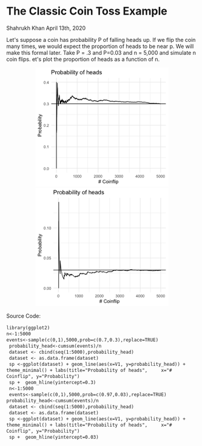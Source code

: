 The Classic Coin Toss Example
================
Shahrukh Khan
April 13th, 2020

Let's suppose a coin has probability P of falling heads up. If we flip the coin many times, we would expect the proportion of
heads to be near p. We will make this formal later. Take P = .3 and P=0.03 and n = 5,000 and simulate n coin flips. 
et's plot the proportion of heads as a function of n. 

<p align="center">
  <img src="https://github.com/shahrukhatik/Statistical-Inference/blob/master/Images/Coinflip.png?raw=true" width="350" title="hover text">
  <img src="https://github.com/shahrukhatik/Statistical-Inference/blob/master/Images/Coinflip003.png?raw=true" width="350" alt="accessibility text">
</p>


Source Code:

    library(ggplot2)
    n<-1:5000
    events<-sample(c(0,1),5000,prob=c(0.7,0.3),replace=TRUE)
     probability_head<-cumsum(events)/n
     dataset <- cbind(seq(1:5000),probability_head)
     dataset <- as.data.frame(dataset)
     sp <-ggplot(dataset) + geom_line(aes(x=V1, y=probability_head)) + theme_minimal() + labs(title="Probability of heads",     x="# Coinflip", y="Probability")  
     sp +  geom_hline(yintercept=0.3)
     n<-1:5000
     events<-sample(c(0,1),5000,prob=c(0.97,0.03),replace=TRUE)
    probability_head<-cumsum(events)/n
     dataset <- cbind(seq(1:5000),probability_head)
     dataset <- as.data.frame(dataset)
     sp <-ggplot(dataset) + geom_line(aes(x=V1, y=probability_head)) + theme_minimal() + labs(title="Probability of heads",     x="# Coinflip", y="Probability")  
     sp +  geom_hline(yintercept=0.03)

